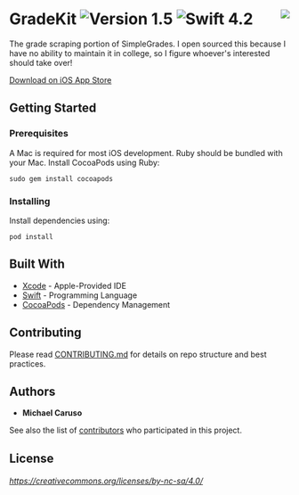 # GradeKit ![Version 1.5](https://img.shields.io/badge/release-1.5.0-orange.svg) ![Swift 4.2](https://img.shields.io/badge/Swift-4.2-blue.svg) <img src="/My303/UserInterface/Assets.xcassets/AppIcon.appiconset/Icon-App-29x29@2x.png" align="right" />
The grade scraping portion of SimpleGrades. I open sourced this because I have no ability to maintain it in college, so I figure whoever's interested should take over!

[Download on iOS App Store](https://itunes.apple.com/us/app/simplegrades/id1178469116)

## Getting Started

### Prerequisites

A Mac is required for most iOS development. Ruby should be bundled with your Mac. Install CocoaPods using Ruby:
```
sudo gem install cocoapods
```


### Installing

Install dependencies using:

```
pod install
```


## Built With

* [Xcode](http://developer.apple.com/xcode) - Apple-Provided IDE
* [Swift](https://swift.org) - Programming Language
* [CocoaPods](https://cocoapods.org/) - Dependency Management

## Contributing

Please read [CONTRIBUTING.md](/CONTRIBUTING.md) for details on repo structure and best practices.

## Authors

* **Michael Caruso**

See also the list of [contributors](https://github.com/AnchronInc/GradeKit/contributors) who participated in this project.

## License

###### https://creativecommons.org/licenses/by-nc-sa/4.0/
